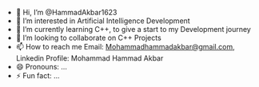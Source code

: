 - 👋 Hi, I’m @HammadAkbar1623
- 👀 I’m interested in Artificial Intelligence Development
- 🌱 I’m currently learning C++, to give a start to my Development journey
- 💞️ I’m looking to collaborate on C++ Projects
- 📫 How to reach me Email: Mohammadhammadakbar@gmail.com,  Linkedin Profile: Mohammad Hammad Akbar
- 😄 Pronouns: ...
- ⚡ Fun fact: ...

<!---
HammadAkbar1623/HammadAkbar1623 is a ✨ special ✨ repository because its `README.md` (this file) appears on your GitHub profile.
You can click the Preview link to take a look at your changes.
--->
